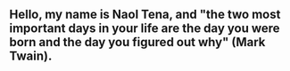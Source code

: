 
## Hello, my name is Naol Tena, and "the two most important days in your life are the day you were born and the day you figured out why" (Mark Twain).
